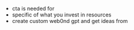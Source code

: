 - cta is needed for
- specific of what you invest in resources
- create custom web0nd gpt and get ideas from 

